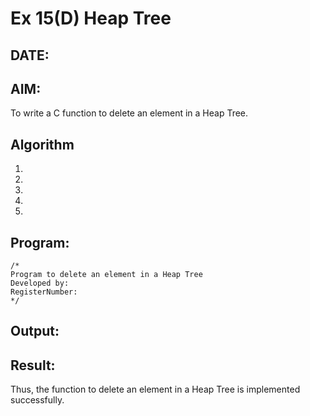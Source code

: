 # Ex 15(D) Heap Tree
## DATE:
## AIM:
To write a C function to delete an element in a Heap Tree.

## Algorithm
1. 
2. 
3. 
4.  
5.   

## Program:
```
/*
Program to delete an element in a Heap Tree
Developed by: 
RegisterNumber:  
*/
```

## Output:



## Result:
Thus, the function to delete an element in a Heap Tree is implemented successfully.
